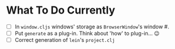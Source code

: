 # What To Do Currently
  * [ ] In `window.cljs` windows' storage as `BrowserWindow`'s window #.
  * [ ] Put `generate` as a plug-in. Think about 'how' to plug-in... :wink:
  * [ ] Correct generation of `lein`'s `project.clj`

